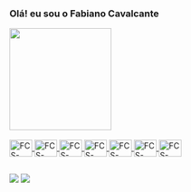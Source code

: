 ### Olá! eu sou o Fabiano Cavalcante

<div>
  <a href="https://github.com/DevFabianoCavalcante">
  <img height="180em" src="https://github-readme-stats.vercel.app/api/top-langs/?username=DevFabianoCavalcante&layout=compact&langs_count=7&theme=dracula"/> 
</div>
  
<div style="display: inline_block"><br>
  <img align="center" alt="FCS-HTML" height="30" width="40" src= "https://cdn.jsdelivr.net/gh/devicons/devicon/icons/html5/html5-original.svg">
  <img align="center" alt="FCS-CSS" height="30" width="40" src= "https://cdn.jsdelivr.net/gh/devicons/devicon/icons/css3/css3-original.svg">
  <img align="center" alt="FCS-Javascript" height="30" width="40" src= "https://cdn.jsdelivr.net/gh/devicons/devicon/icons/javascript/javascript-original.svg">
  <img align="center" alt="FCS-Typescript" height="30" width="40"src= "https://cdn.jsdelivr.net/gh/devicons/devicon/icons/typescript/typescript-original.svg">
  <img align="center" alt="FCS-Reactj" height="30" width="40"src= "https://cdn.jsdelivr.net/gh/devicons/devicon/icons/react/react-original.svg">
  <img align="center" alt="FCS-Bootstrap" height="30" width="40"src= "https://cdn.jsdelivr.net/gh/devicons/devicon/icons/bootstrap/bootstrap-original.svg">
  <img align="center" alt="FCS-Tailwind" height="30" width="40"src= "https://cdn.jsdelivr.net/gh/devicons/devicon/icons/tailwindcss/tailwindcss-plain.svg">
</div>
  
  ##
  
<div>
  <a href = "mailto:7fabiano.silva@gmail.com"><img src="https://img.shields.io/badge/-Gmail-%23333?style=for-the-badge&logo=gmail&logoColor=white" target="_blank"></a>
  <a href="https://www.linkedin.com/in/fabiano-cavalcante-99811221a" target="_blank"><img src="https://img.shields.io/badge/-LinkedIn-%230077B5?style=for-the-badge&logo=linkedin&logoColor=white" target="_blank"></a>
</div>
